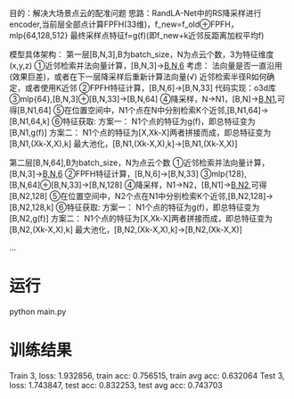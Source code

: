 目的：解决大场景点云的配准问题
思路：RandLA-Net中的RS降采样进行encoder,当前层全部点计算FPFH(33维)，f_new=f_old⊕FPFH，mlp{64,128,512}
最终采样点特征f=g(f)(即f_new+k近邻反距离加权平均f)

模型具体架构：
第一层[B,N,3],B为batch_size，N为点云个数，3为特征维度(x,y,z)
①近邻检索并法向量计算，[B,N,3]->[B,N,6](每个点单位法向量)
考虑：
法向量是否一直沿用(效果巨差)，或者在下一层降采样后重新计算法向量(√)
近邻检索半径R如何确定，或者使用K近邻
②FPFH特征计算，[B,N,6]->[B,N,33]
代码实现：o3d库
③mlp{64},[B,N,3]⊕[B,N,33]->[B,N,64]
④降采样，N->N1，[B,N]->[B,N1](采样点索引值),可得[B,N1,64]
⑤在位置空间中，N1个点在N中分别检索K个近邻,[B,N1,64]->[B,N1,64,k]
⑥特征获取:
方案一：
N1个点的特征为g(f)，即总特征变为[B,N1,g(f)]
方案二：
N1个点的特征为[X,Xk-X]两者拼接而成，即总特征变为[B,N1,(Xk-X,X),k]
最大池化，[B,N1,(Xk-X,X),k]->[B,N1,(Xk-X,X)]

第二层[B,N,64],B为batch_size，N为点云个数
①近邻检索并法向量计算，[B,N,3]->[B,N,6](每个点单位法向量)
②FPFH特征计算，[B,N,6]->[B,N,33]
③mlp{128},[B,N,64]⊕[B,N,33]->[B,N,128]
④降采样，N1->N2，[B,N1]->[B,N2](采样点索引值),可得[B,N2,128]
⑤在位置空间中，N2个点在N1中分别检索K个近邻,[B,N2,128]->[B,N2,128,k]
⑥特征获取:
方案一：
N1个点的特征为g(f)，即总特征变为[B,N2,g(f)]
方案二：
N1个点的特征为[X,Xk-X]两者拼接而成，即总特征变为[B,N2,(Xk-X,X),k]
最大池化，[B,N2,(Xk-X,X),k]->[B,N2,(Xk-X,X)]

...

# 运行
python main.py

# 训练结果
Train 3, loss: 1.932856, train acc: 0.756515, train avg acc: 0.632064
Test 3, loss: 1.743847, test acc: 0.832253, test avg acc: 0.743703